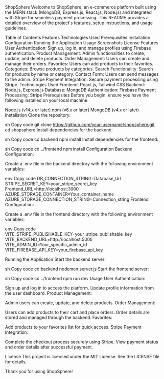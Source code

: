 ShopSphere
Welcome to ShopSphere, an e-commerce platform built using the MERN stack (MongoDB, Express.js, React.js, Node.js) and integrated with Stripe for seamless payment processing. This README provides a detailed overview of the project's features, setup instructions, and usage guidelines.

Table of Contents
Features
Technologies Used
Prerequisites
Installation
Configuration
Running the Application
Usage
Screenshots
License
Features
User Authentication: Sign up, log in, and manage profiles using Firebase authentication.
Product Management: Admin functionalities to create, update, and delete products.
Order Management: Users can create and manage their orders.
Favorites: Users can add products to their favorites.
Categories: Browse products by categories.
Search Functionality: Search for products by name or category.
Contact Form: Users can send messages to the admin.
Stripe Payment Integration: Secure payment processing using Stripe.
Technologies Used
Frontend: React.js, Tailwind CSS
Backend: Node.js, Express.js
Database: MongoDB
Authentication: Firebase
Payment Processing: Stripe
Prerequisites
Before you begin, ensure you have the following installed on your local machine:

Node.js (v14.x or later)
npm (v6.x or later)
MongoDB (v4.x or later)
Installation
Clone the repository:

sh
Copy code
git clone https://github.com/your-username/shopsphere.git
cd shopsphere
Install dependencies for the backend:

sh
Copy code
cd backend
npm install
Install dependencies for the frontend:

sh
Copy code
cd ../frontend
npm install
Configuration
Backend Configuration:

Create a .env file in the backend directory with the following environment variables:

env
Copy code
DB_CONNECTION_STRING=Database_Url
STRIPE_SECRET_KEY=your_stripe_secret_key
Frontend_URL=http://localhost:3000
AZURE_STORAGE_CONTAINER=Your_container_name
AZURE_STORAGE_CONNECTION_STRING=Connection_string
Frontend Configuration:

Create a .env file in the frontend directory with the following environment variables:

env
Copy code
VITE_STRIPE_PUBLISHABLE_KEY=your_stripe_publishable_key
VITE_BACKEND_URL=http://localhost:5000
VITE_ADMIN_ID=Your_specific_admin_id
VITE_FIREBASE_API_KEY=your_firebase_api_key

Running the Application
Start the backend server:

sh
Copy code
cd backend
nodemon server.js
Start the frontend server:

sh
Copy code
cd ../frontend
npm run dev
Usage
User Authentication:

Sign up and log in to access the platform.
Update profile information from the user dashboard.
Product Management:

Admin users can create, update, and delete products.
Order Management:

Users can add products to their cart and place orders.
Order details are stored and managed through the backend.
Favorites:

Add products to your favorites list for quick access.
Stripe Payment Integration:

Complete the checkout process securely using Stripe.
View payment status and order details after successful payment.

License
This project is licensed under the MIT License. See the LICENSE file for details.

Thank you for using ShopSphere! 
